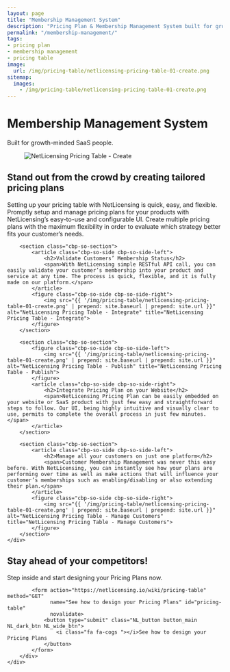 ```yaml
---
layout: page
title: "Membership Management System"
description: "Pricing Plan & Membership Management System built for growth-minded SaaS people"
permalink: "/membership-management/"
tags:
- pricing plan
- membership management
- pricing table
image:
  url: /img/pricing-table/netlicensing-pricing-table-01-create.png
sitemap:
  images:
    - /img/pricing-table/netlicensing-pricing-table-01-create.png
---
```


<div class="row NL_banner">
    <div class="col-md-8 col-md-offset-2 NL_about">
        <h1>Membership Management System</h1>
        <span>Built for growth-minded SaaS people.</span>
    </div>
</div>

<div class="row">
    <div id="cbp-so-scroller" class="cbp-so-scroller NL_intro">
        <section class="cbp-so-section">
            <figure class="cbp-so-side cbp-so-side-left">
                <img src="{{ '/img/pricing-table/netlicensing-pricing-table-01-create.png' | prepend: site.baseurl | prepend: site.url }}" alt="NetLicensing Pricing Table - Create" title="NetLicensing Pricing Table - Create">
            </figure>
            <article class="cbp-so-side cbp-so-side-right">
                <h2>Stand out from the crowd by creating tailored pricing plans</h2>
                <span>Setting up your pricing table with NetLicensing is quick, easy, and flexible. Promptly setup and manage pricing plans for your products with NetLicensing’s easy-to-use and configurable UI. Create multiple pricing plans with the maximum flexibility in order to evaluate which strategy better fits your customer’s needs.</span>
            </article>
        </section>

        <section class="cbp-so-section">
            <article class="cbp-so-side cbp-so-side-left">
                <h2>Validate Customers’ Membership Status</h2>
                <span>With NetLicensing simple RESTful API call, you can easily validate your customer’s membership into your product and service at any time. The process is quick, flexible, and it is fully made on our platform.</span>
            </article>
            <figure class="cbp-so-side cbp-so-side-right">
                <img src="{{ '/img/pricing-table/netlicensing-pricing-table-01-create.png' | prepend: site.baseurl | prepend: site.url }}" alt="NetLicensing Pricing Table - Integrate" title="NetLicensing Pricing Table - Integrate">
            </figure>
        </section>

        <section class="cbp-so-section">
            <figure class="cbp-so-side cbp-so-side-left">
                <img src="{{ '/img/pricing-table/netlicensing-pricing-table-01-create.png' | prepend: site.baseurl | prepend: site.url }}" alt="NetLicensing Pricing Table - Publish" title="NetLicensing Pricing Table - Publish">
            </figure>
            <article class="cbp-so-side cbp-so-side-right">
                <h2>Integrate Pricing Plan on your Website</h2>
                <span>NetLicensing Pricing Plan can be easily embedded on your website or SaaS product with just few easy and straightforward steps to follow. Our UI, being highly intuitive and visually clear to use, permits to complete the overall process in just few minutes.</span>
            </article>
        </section>
        
        <section class="cbp-so-section">
            <article class="cbp-so-side cbp-so-side-left">
                <h2>Manage all your customers on just one platform</h2>
                <span>Customer Membership Management was never this easy before. With NetLicensing, you can instantly see how your plans are performing over time as well as make actions that will influence your customer’s memberships such as enabling/disabling or also extending their plan.</span>
            </article>
            <figure class="cbp-so-side cbp-so-side-right">
                <img src="{{ '/img/pricing-table/netlicensing-pricing-table-01-create.png' | prepend: site.baseurl | prepend: site.url }}" alt="NetLicensing Pricing Table - Manage Customers" title="NetLicensing Pricing Table - Manage Customers">
            </figure>
        </section>
    </div>
</div>

<div class="row">
    <div class="col-md-12 NL_form_light NL_block">
        <div class="col-md-8 col-md-offset-2 NL_form_light_text">
            <h2>Stay ahead of your competitors!</h2>
            <span>Step inside and start designing your Pricing Plans now.</span>

            <form action="https://netlicensing.io/wiki/pricing-table" method="GET"
                  name="See how to design your Pricing Plans" id="pricing-table"
                  novalidate>
                <button type="submit" class="NL_button button_main NL_dark_btn NL_wide_btn">
                    <i class="fa fa-cogs "></i>See how to design your Pricing Plans
                </button>
            </form>
        </div>
    </div>
</div>
